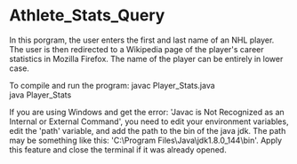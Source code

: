 # Athlete_Stats_Query

In this porgram, the user enters the first and last name of an NHL player. The user is then redirected to a Wikipedia
page of the player's career statistics in Mozilla Firefox. The name of the player can be entirely in lower case.

To compile and run the program:
javac Player_Stats.java\
java Player_Stats

If you are using Windows and get the error: 'Javac is Not Recognized as an Internal or External Command',
you need to edit your environment variables, edit the 'path' variable, and add the path to the bin of the
java jdk. The path may be something like this: 'C:\Program Files\Java\jdk1.8.0_144\bin'. Apply this feature
and close the terminal if it was already opened.
